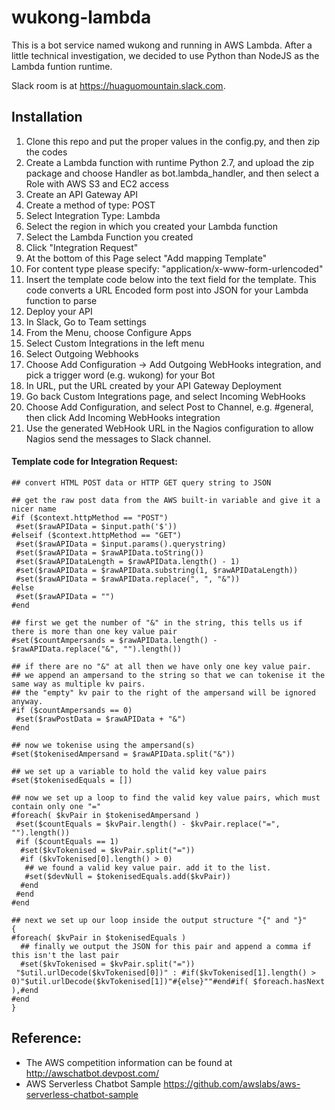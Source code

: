 # wukong-lambda

This is a bot service named wukong and running in AWS Lambda. After a little technical investigation, we decided to use Python than NodeJS as the Lambda funtion runtime.


Slack room is at https://huaguomountain.slack.com.

## Installation
1. Clone this repo and put the proper values in the config.py, and then zip the codes
2. Create a Lambda function with runtime Python 2.7, and upload the zip package and choose Handler as bot.lambda_handler, and then select a Role with AWS S3 and EC2 access
3. Create an API Gateway API
4. Create a method of type: POST
5. Select Integration Type: Lambda
6. Select the region in which you created your Lambda function
7. Select the Lambda Function you created
8. Click "Integration Request"
9. At the bottom of this Page select "Add mapping Template"
10. For content type please specify: "application/x-www-form-urlencoded"
11. Insert the template code below into the text field for the template. This code converts a URL Encoded form post into JSON for your Lambda function to parse
12. Deploy your API
13. In Slack, Go to Team settings
14. From the Menu, choose Configure Apps
15. Select Custom Integrations in the left menu
16. Select Outgoing Webhooks
17. Choose Add Configuration -> Add Outgoing WebHooks integration, and pick a trigger word (e.g. wukong) for your Bot
18. In URL, put the URL created by your API Gateway Deployment
19. Go back Custom Integrations page, and select Incoming WebHooks
20. Choose Add Configuration, and select Post to Channel, e.g. #general, then click Add Incoming WebHooks integration
21. Use the generated WebHook URL in the Nagios configuration to allow Nagios send the messages to Slack channel. 

#### Template code for Integration Request:
```
## convert HTML POST data or HTTP GET query string to JSON
 
## get the raw post data from the AWS built-in variable and give it a nicer name
#if ($context.httpMethod == "POST")
 #set($rawAPIData = $input.path('$'))
#elseif ($context.httpMethod == "GET")
 #set($rawAPIData = $input.params().querystring)
 #set($rawAPIData = $rawAPIData.toString())
 #set($rawAPIDataLength = $rawAPIData.length() - 1)
 #set($rawAPIData = $rawAPIData.substring(1, $rawAPIDataLength))
 #set($rawAPIData = $rawAPIData.replace(", ", "&"))
#else
 #set($rawAPIData = "")
#end
 
## first we get the number of "&" in the string, this tells us if there is more than one key value pair
#set($countAmpersands = $rawAPIData.length() - $rawAPIData.replace("&", "").length())
 
## if there are no "&" at all then we have only one key value pair.
## we append an ampersand to the string so that we can tokenise it the same way as multiple kv pairs.
## the "empty" kv pair to the right of the ampersand will be ignored anyway.
#if ($countAmpersands == 0)
 #set($rawPostData = $rawAPIData + "&")
#end
 
## now we tokenise using the ampersand(s)
#set($tokenisedAmpersand = $rawAPIData.split("&"))
 
## we set up a variable to hold the valid key value pairs
#set($tokenisedEquals = [])
 
## now we set up a loop to find the valid key value pairs, which must contain only one "="
#foreach( $kvPair in $tokenisedAmpersand )
 #set($countEquals = $kvPair.length() - $kvPair.replace("=", "").length())
 #if ($countEquals == 1)
  #set($kvTokenised = $kvPair.split("="))
  #if ($kvTokenised[0].length() > 0)
   ## we found a valid key value pair. add it to the list.
   #set($devNull = $tokenisedEquals.add($kvPair))
  #end
 #end
#end
 
## next we set up our loop inside the output structure "{" and "}"
{
#foreach( $kvPair in $tokenisedEquals )
  ## finally we output the JSON for this pair and append a comma if this isn't the last pair
  #set($kvTokenised = $kvPair.split("="))
 "$util.urlDecode($kvTokenised[0])" : #if($kvTokenised[1].length() > 0)"$util.urlDecode($kvTokenised[1])"#{else}""#end#if( $foreach.hasNext ),#end
#end
}
```

## Reference:
* The AWS competition information can be found at http://awschatbot.devpost.com/
* AWS Serverless Chatbot Sample https://github.com/awslabs/aws-serverless-chatbot-sample
